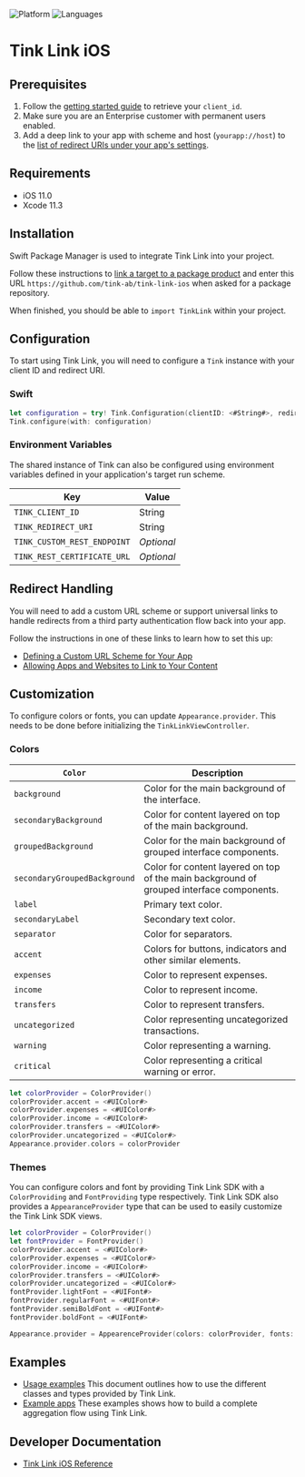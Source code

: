 ![Platform](https://img.shields.io/badge/platform-iOS-orange.svg)
![Languages](https://img.shields.io/badge/languages-swift-orange.svg)

# Tink Link iOS

## Prerequisites

1. Follow the [getting started guide](https://docs.tink.com/resources/getting-started/set-up-your-account) to retrieve your `client_id`.
2. Make sure you are an Enterprise customer with permanent users enabled.
3. Add a deep link to your app with scheme and host (`yourapp://host`) to the [list of redirect URIs under your app's settings](https://console.tink.com/overview).

## Requirements

- iOS 11.0
- Xcode 11.3

## Installation

Swift Package Manager is used to integrate Tink Link into your project.

Follow these instructions to [link a target to a package product](https://help.apple.com/xcode/mac/current/#/devb83d64851) and enter this URL `https://github.com/tink-ab/tink-link-ios` when asked for a package repository.

When finished, you should be able to `import TinkLink` within your project.

## Configuration

To start using Tink Link, you will need to configure a `Tink` instance with your client ID and redirect URI.

### Swift

```swift
let configuration = try! Tink.Configuration(clientID: <#String#>, redirectURI: <#URL#>)
Tink.configure(with: configuration)
```

### Environment Variables

The shared instance of Tink can also be configured using environment variables defined in your application's target run scheme.

| Key                         | Value      |
| --------------------------- | ---------- |
| `TINK_CLIENT_ID`            | String     |
| `TINK_REDIRECT_URI`         | String     |
| `TINK_CUSTOM_REST_ENDPOINT` | _Optional_ |
| `TINK_REST_CERTIFICATE_URL` | _Optional_ |

## Redirect Handling

You will need to add a custom URL scheme or support universal links to handle redirects from a third party authentication flow back into your app.

Follow the instructions in one of these links to learn how to set this up:

- [Defining a Custom URL Scheme for Your App](https://developer.apple.com/documentation/uikit/inter-process_communication/allowing_apps_and_websites_to_link_to_your_content/defining_a_custom_url_scheme_for_your_app)
- [Allowing Apps and Websites to Link to Your Content](https://developer.apple.com/documentation/uikit/inter-process_communication/allowing_apps_and_websites_to_link_to_your_content)

## Customization 

To configure colors or fonts, you can update `Appearance.provider`.
This needs to be done before initializing the `TinkLinkViewController`.

### Colors

|`Color`|Description|
|--------|-------------|
|`background`|Color for the main background of the interface.|
|`secondaryBackground`|Color for content layered on top of the main background.|
|`groupedBackground`|Color for the main background of grouped interface components.|
|`secondaryGroupedBackground`|Color for content layered on top of the main background of grouped interface components.|
|`label`|Primary text color.|
|`secondaryLabel`|Secondary text color.|
|`separator`|Color for separators.|
|`accent`|Colors for buttons, indicators and other similar elements.|
|`expenses`|Color to represent expenses.|
|`income`|Color to represent income.|
|`transfers`|Color to represent transfers.|
|`uncategorized`|Color representing uncategorized transactions.|
|`warning`|Color representing a warning.|
|`critical`|Color representing a critical warning or error.|

```swift
let colorProvider = ColorProvider()
colorProvider.accent = <#UIColor#>
colorProvider.expenses = <#UIColor#>
colorProvider.income = <#UIColor#>
colorProvider.transfers = <#UIColor#>
colorProvider.uncategorized = <#UIColor#>
Appearance.provider.colors = colorProvider
```

### Themes
You can configure colors and font by providing Tink Link SDK with a `ColorProviding` and `FontProviding` type respectively. Tink Link SDK also provides a `AppearanceProvider` type that can be used to easily customize the Tink Link SDK views. 

```swift
let colorProvider = ColorProvider()
let fontProvider = FontProvider()
colorProvider.accent = <#UIColor#>
colorProvider.expenses = <#UIColor#>
colorProvider.income = <#UIColor#>
colorProvider.transfers = <#UIColor#>
colorProvider.uncategorized = <#UIColor#>
fontProvider.lightFont = <#UIFont#>
fontProvider.regularFont = <#UIFont#>
fontProvider.semiBoldFont = <#UIFont#>
fontProvider.boldFont = <#UIFont#>

Appearance.provider = AppearenceProvider(colors: colorProvider, fonts: fontProvder)
```

## Examples

- [Usage examples](USAGE.md) This document outlines how to use the different classes and types provided by Tink Link.
- [Example apps](Examples) These examples shows how to build a complete aggregation flow using Tink Link.

## Developer Documentation
- [Tink Link iOS Reference](https://tink-ab.github.io/tink-link-ios)
